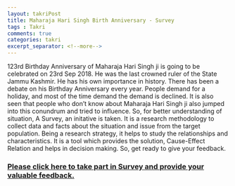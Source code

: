 ```yaml
---
layout: takriPost
title: Maharaja Hari Singh Birth Anniversary - Survey 
tags : Takri
comments: true
categories: takri
excerpt_separator: <!--more-->
---
```


123rd Birthday Anniversary of Maharaja Hari Singh ji is going to be celebrated on 23rd Sep 2018. He was the last crowned ruler of the State Jammu Kashmir. He has his own importance in history. There has been a debate on his Birthday Anniversary every year. People demand for a holiday, and most of the time demand the demand is declined. It is also seen that people who don’t know about Maharaja Hari Singh ji also jumped into this conundrum and tried to influence. So, for better understanding of situation, A Survey, an initative is taken. It is a research methodology to collect data and facts about the situation and issue from the target population. Being a research strategy, it helps to study the relationships and characteristics. It is a tool which provides the solution, Cause-Effect Relation and helps in decision making. So, get ready to give your feedback.

<!--more-->

### <a href="https://s.surveyplanet.com/SWoRd3ymz" target="_blank">Please click here to take part in Survey and provide your valuable feedback.</a>
